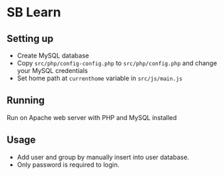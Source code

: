 # SB Learn

## Setting up

- Create MySQL database
- Copy `src/php/config-config.php` to `src/php/config.php` and change your MySQL credentials
- Set home path at `currenthome` variable in `src/js/main.js`

## Running

Run on Apache web server with PHP and MySQL installed

## Usage

- Add user and group by manually insert into user database.
- Only password is required to login.
